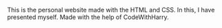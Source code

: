 This is the personal website made with the HTML and CSS.
In this, I have presented myself.
Made with the help of CodeWithHarry.
